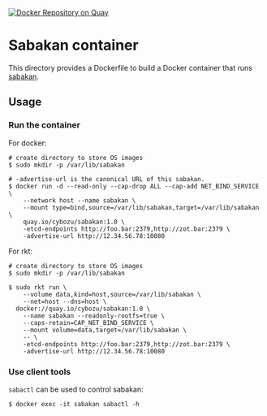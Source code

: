 [![Docker Repository on Quay](https://quay.io/repository/cybozu/sabakan/status "Docker Repository on Quay")](https://quay.io/repository/cybozu/sabakan)

Sabakan container
=================

This directory provides a Dockerfile to build a Docker container
that runs [sabakan](https://github.com/cybozu-go/sabakan).

Usage
-----

### Run the container

For docker:
```console
# create directory to store OS images
$ sudo mkdir -p /var/lib/sabakan

# -advertise-url is the canonical URL of this sabakan.
$ docker run -d --read-only --cap-drop ALL --cap-add NET_BIND_SERVICE \
    --network host --name sabakan \
    --mount type=bind,source=/var/lib/sabakan,target=/var/lib/sabakan \
    quay.io/cybozu/sabakan:1.0 \
    -etcd-endpoints http://foo.bar:2379,http://zot.bar:2379 \
    -advertise-url http://12.34.56.78:10080
```

For rkt:
```console
# create directory to store OS images
$ sudo mkdir -p /var/lib/sabakan

$ sudo rkt run \
    --volume data,kind=host,source=/var/lib/sabakan \
    --net=host --dns=host \
  docker://quay.io/cybozu/sabakan:1.0 \
    --name sabakan --readonly-rootfs=true \
    --caps-retain=CAP_NET_BIND_SERVICE \
    --mount volume=data,target=/var/lib/sabakan \
    -- \
    -etcd-endpoints http://foo.bar:2379,http://zot.bar:2379 \
    -advertise-url http://12.34.56.78:10080
```

### Use client tools

`sabactl` can be used to control sabakan:

```console
$ docker exec -it sabakan sabactl -h
```
